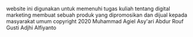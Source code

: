 website ini digunakan untuk memenuhi tugas kuliah tentang digital marketing 
membuat sebuah produk yang dipromosikan dan dijual kepada masyarakat umum
copyright 2020
Muhammad Agiel Asy'ari
Abdur Rouf
Gusti Adjhi Alfiyanto
